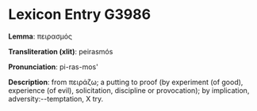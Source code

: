 # Lexicon Entry G3986

**Lemma**: πειρασμός

**Transliteration (xlit)**: peirasmós

**Pronunciation**: pi-ras-mos'

**Description**:
from πειράζω; a putting to proof (by experiment (of good), experience (of evil), solicitation, discipline or provocation); by implication, adversity:--temptation, X try.
